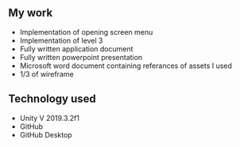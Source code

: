 ## My work
* Implementation of opening screen menu 
* Implementation of level 3
* Fully written application document
* Fully written powerpoint presentation
* Microsoft word document containing referances of assets I used
* 1/3 of wireframe 

## Technology used 
* Unity V 2019.3.2f1
* GitHub
* GitHub Desktop
